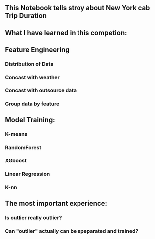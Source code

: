 ## This Notebook tells stroy about New York cab Trip Duration

## What I have learned in this competion:
## Feature Engineering
### Distribution of Data
### Concast with weather
### Concast with outsource data
### Group data by feature

## Model Training:
### K-means
### RandomForest
### XGboost 
### Linear Regression
### K-nn

## The most important experience:
### Is outlier really outlier?
### Can "outlier" actually can be speparated and trained?
